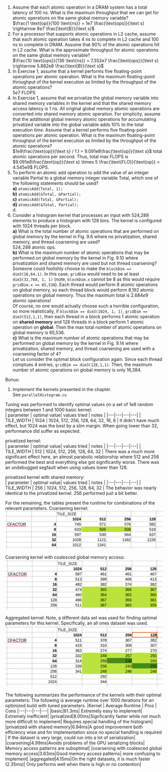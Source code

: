 1) Assume that each atomic operation in a DRAM system has a total latency of 100 ns. What is the maximum throughput that we can get for atomic operations on the same global memory variable?  
$\frac{1 \text{op}}{100 \text{ns}} = 1e7 \frac{\text{ops}}{\text s} \rightarrow 8e7 \frac{\text{B}}{\text s}$  
2) For a processor that supports atomic operations in L2 cache, assume that each atomic operation takes 4 ns to complete in L2 cache and 100 ns to complete in DRAM. Assume that 90% of the atomic operations hit in L2 cache. What is the approximate throughput for atomic operations on the same global memory variable?  
$\frac{10 \text{ops}}{136 \text{ns}} = 7.352e7 \frac{\text{ops}}{\text s} \rightarrow 5.882e8 \frac{\text{B}}{\text s}$  
3) In Exercise 1, assume that a kernel performs five floating-point operations per atomic operation. What is the maximum floating-point throughput of the kernel execution as limited by the throughput of the atomic operations?  
$5e7$ FLOPS  
4) In Exercise 1, assume that we privatize the global memory variable into shared memory variables in the kernel and that the shared memory access latency is 1 ns. All original global memory atomic operations are converted into shared memory atomic operation. For simplicity, assume that the additional global memory atomic operations for accumulating privatized variable into the global variable adds 10% to the total execution time. Assume that a kernel performs five floating-point operations per atomic operation. What is the maximum floating-point throughput of the kernel execution as limited by the throughput of the atomic operations?  
$1e9\frac{\text{op}}{\text s} / 1.1 = 9.091e8\frac{\text{op}}{\text s}$ total atomic operations per second. Thus, total max FLOPS is $9.091e8\frac{\text{op}}{\text s} \times 5 \frac{\text{FLO}}{\text{op}} = 4.545e9$ FLOPS.
5) To perform an atomic add operation to add the value of an integer variable Partial to a global memory integer variable Total, which one of the following statements should be used?  
**a)** `atomicAdd(Total, 1);`  
**b)** `atomicAdd(&Total, &Partial);`  
**c)** `atomicAdd(Total, &Partial);`  
**d)** `atomicAdd(&Total, Partial);`  
d.  
6) Consider a histogram kernel that processes an input with 524,288 elements to produce a histogram with 128 bins. The kernel is configured with 1024 threads per block.  
**a)** What is the total number of atomic operations that are performed on global memory by the kernel in Fig. 9.6 where no privatization, shared memory, and thread coarsening are used?  
$524,288$ atomic ops.  
**b)** What is the maximum number of atomic operations that may be performed on global memory by the kernel in Fig. 9.10 where privatization and shared memory are used but not thread coarsening?  
Someone could foolishly choose to make the `blockDim == dim3(16,64,1)`. In this case, `gridDim` would need to be at least `dim3(32,768, 1, 1)` (note, `blockDim.x` cannot be 8 as this would require `gridDim.x == 65,536`). Each thread would perform 8 atomic operations on global memory, so each thread block would perform 8,192 atomic operations on global memory. Thus the maximum total is $2.684e9$ atomic operations!   
Of course, no one would actually choose such a horrible configuration, so more realistically, if `blockDim == dim3(1024, 1, 1)`, `gridDim == dim3(512,1,1)`, then each thread in a block performs 1 atomic operation on **shared memory**  and 128 threads in a block perform 1 atomic operation on **global**. Then the max total number of atomic operations on global memory is 65,536.  
**c)** What is the maximum number of atomic operations that may be performed on global memory by the kernel in Fig. 9.14 where privatization, shared memory, and thread coarsening are used with a coarsening factor of 4?  
Let us consider the optimal block configuration again. Since each thread comptues 4 entries, `gridDim == dim3(128,1,1)`. Then, the maximum number of atomic operations on global memory is only 16,384.  

Bonus:
1) Implement the kernels presented in the chapter.  
See `parallelHistogram.cu`

Tuning was performed to identify optimal values on a set of 1e8 random integers between 1 and 1000
basic kernel:  
| parameter | optimal value| values tried | notes |
|---|---|---|---|
| TILE_WIDTH | 1024 | 1024, 512, 256, 128, 64, 32, 16, 8 | It didn't have much effect, but 1024 was the best by a slim margin. When going lower than 32, performance did suffer as expected.

privatized kernel:  
| parameter | optimal value| values tried | notes |
|---|---|---|---|
| TILE_WIDTH | 512 | 1024, 512, 256, 128, 64, 32 | There was a much more significant effect here, an almost parabolic relationship where 512 and 256 performed the best and everything else got significantly worse. There was an undebugged segfault when using values lower than 128.

privatized kernel with shared memory:  
| parameter | optimal value| values tried | notes |
|---|---|---|---|
| TILE_WIDTH | 256 | 1024, 512, 256, 128, 64, 32 | The behavior was nearly identical to the privatized kernel. 256 performed just a bit better.

For the remaining, the tables present the runtime for combinations of the relevant parameters.
Coarsening kernel:  
![alt text](image.png)

Coarsening kernel with coalesced global memory access:
![alt text](image-1.png)

Aggregated kernel:
Note, a different data set was used for finding optimal parameters for this kernel. Specifically, an all ones dataset was used.
![alt text](image-2.png)

The following summarizes the performance of the kernels with their optimal parameters:
The following is average runtime over 1000 iterations for an optimized build with tuned parameters.
|Kernel | Average Runtime | Pros | Cons
|---|---|---|---|
|basic|61.3ms| Extremely easy to implement| Extremely inefficient|
|privatized|8.00ms|Signficantly faster while not much more difficult to implement| Requires special handling of the histogram|
|privatized with shared memory|6.94ms|A good improvement both efficiency wise and for implementation since no special handling is required | If the dataset is very large, could run into a lot of serialization|
|coarsening|4.99ms|Avoids problems of the GPU serializing blocks| Memory access patterns are suboptimal|
|coarsening with coalesced global memory access|3.63ms|Good memory access patterns| more confusing to implement|
|aggregated|4.15ms|On the right datasets, it is much faster (2.35ms)| Only performs well when there is high or no contention|

